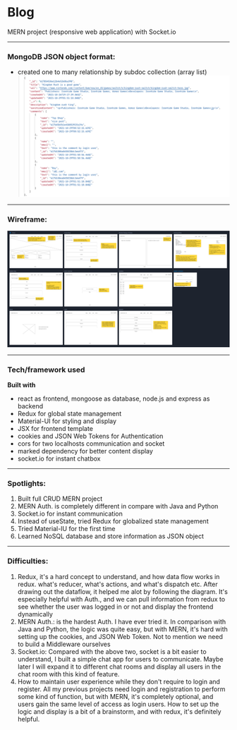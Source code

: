 # Blog
MERN project (responsive web application) with Socket.io

------------------
### MongoDB JSON object format:
* created one to many relationship by subdoc collection (array list)
![JSON](/client/src/images/JSON_format.png)

------------------
### Wireframe:
![wireframe](client/src/images/wireframe.png)

------------------
### Tech/framework used
__Built with__
- react as frontend, mongoose as database, node.js and express as backend
- Redux for global state management
- Material-UI for styling and display
- JSX for frontend template
- cookies and JSON Web Tokens for Authentication
- cors for two localhosts communication and socket
- marked dependency for better content display
- socket.io for instant chatbox

------------------
### Spotlights:
1. Built full CRUD MERN project
2. MERN Auth. is completely different in compare with Java and Python
3. Socket.io for instant communication
4. Instead of useState, tried Redux for globalized state management
5. Tried Material-IU for the first time
6. Learned NoSQL database and store information as JSON object

------------------
### Difficulties:
1. Redux, it's a hard concept to understand, and how data flow works in redux. what's reducer, what's actions, and what's dispatch etc. After drawing out the dataflow, it helped me alot by following the diagram. It's especially helpful with Auth., and we can pull information from redux to see whether the user was logged in or not and display the frontend dynamically 
2. MERN Auth.: is the hardest Auth. I have ever tried it. In comparison with Java and Python, the logic was quite easy, but with MERN, it's hard with setting up the cookies, and JSON Web Token. Not to mention we need to build a Middleware ourselves
3. Socket.io: Compared with the above two, socket is a bit easier to understand, I built a simple chat app for users to communicate. Maybe later I will expand it to different chat rooms and display all users in the chat room with this kind of feature.
4. How to maintain user experience while they don't require to login and register. All my previous projects need login and registration to perform some kind of function, but with MERN, it's completely optional, and users gain the same level of access as login users. How to set up the logic and display is a bit of a brainstorm, and with redux, it's definitely helpful.
